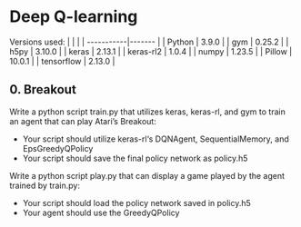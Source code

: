 # Deep Q-learning

Versions used:
|            |        |
| -----------|------- |
| Python     | 3.9.0  |
| gym        | 0.25.2 |
| h5py       | 3.10.0 |
| keras      | 2.13.1 |
| keras-rl2  | 1.0.4  |
| numpy      | 1.23.5 |
| Pillow     | 10.0.1 |
| tensorflow | 2.13.0 |


## 0. Breakout
Write a python script train.py that utilizes keras, keras-rl, and gym to train an agent that can play Atari’s Breakout:

- Your script should utilize keras-rl‘s DQNAgent, SequentialMemory, and EpsGreedyQPolicy
- Your script should save the final policy network as policy.h5

Write a python script play.py that can display a game played by the agent trained by train.py:

- Your script should load the policy network saved in policy.h5
- Your agent should use the GreedyQPolicy
